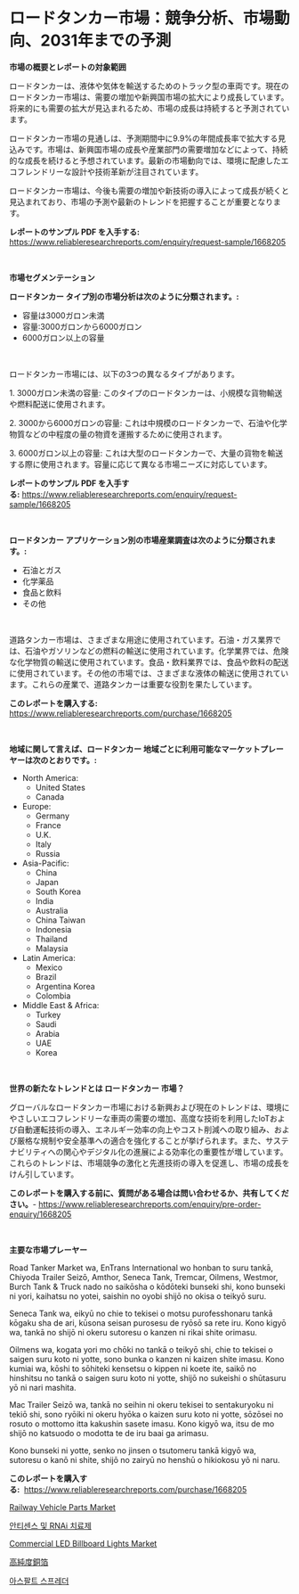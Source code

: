 <p><h1>ロードタンカー市場：競争分析、市場動向、2031年までの予測</h1></p><p><strong>市場の概要とレポートの対象範囲</strong></p>
<p><p>ロードタンカーは、液体や気体を輸送するためのトラック型の車両です。現在のロードタンカー市場は、需要の増加や新興国市場の拡大により成長しています。将来的にも需要の拡大が見込まれるため、市場の成長は持続すると予測されています。</p><p>ロードタンカー市場の見通しは、予測期間中に9.9%の年間成長率で拡大する見込みです。市場は、新興国市場の成長や産業部門の需要増加などによって、持続的な成長を続けると予想されています。最新の市場動向では、環境に配慮したエコフレンドリーな設計や技術革新が注目されています。</p><p>ロードタンカー市場は、今後も需要の増加や新技術の導入によって成長が続くと見込まれており、市場の予測や最新のトレンドを把握することが重要となります。</p></p>
<p><strong>レポートのサンプル PDF を入手する:</strong> <a href="https://www.reliableresearchreports.com/enquiry/request-sample/1668205">https://www.reliableresearchreports.com/enquiry/request-sample/1668205</a></p>
<p>&nbsp;</p>
<p><strong>市場セグメンテーション</strong></p>
<p><strong>ロードタンカー タイプ別の市場分析は次のように分類されます。:</strong></p>
<p><ul><li>容量は3000ガロン未満</li><li>容量:3000ガロンから6000ガロン</li><li>6000ガロン以上の容量</li></ul></p>
<p>&nbsp;</p>
<p><p>ロードタンカー市場には、以下の3つの異なるタイプがあります。 </p><p>1. 3000ガロン未満の容量: このタイプのロードタンカーは、小規模な貨物輸送や燃料配送に使用されます。</p><p>2. 3000から6000ガロンの容量: これは中規模のロードタンカーで、石油や化学物質などの中程度の量の物資を運搬するために使用されます。</p><p>3. 6000ガロン以上の容量: これは大型のロードタンカーで、大量の貨物を輸送する際に使用されます。容量に応じて異なる市場ニーズに対応しています。</p></p>
<p><strong>レポートのサンプル PDF を入手する:</strong>&nbsp;<a href="https://www.reliableresearchreports.com/enquiry/request-sample/1668205">https://www.reliableresearchreports.com/enquiry/request-sample/1668205</a></p>
<p>&nbsp;</p>
<p><strong> ロードタンカー アプリケーション別の市場産業調査は次のように分類されます。:</strong></p>
<p><ul><li>石油とガス</li><li>化学薬品</li><li>食品と飲料</li><li>その他</li></ul></p>
<p>&nbsp;</p>
<p><p>道路タンカー市場は、さまざまな用途に使用されています。石油・ガス業界では、石油やガソリンなどの燃料の輸送に使用されています。化学業界では、危険な化学物質の輸送に使用されています。食品・飲料業界では、食品や飲料の配送に使用されています。その他の市場では、さまざまな液体の輸送に使用されています。これらの産業で、道路タンカーは重要な役割を果たしています。</p></p>
<p><strong>このレポートを購入する:</strong>&nbsp; <a href="https://www.reliableresearchreports.com/purchase/1668205">https://www.reliableresearchreports.com/purchase/1668205</a></p>
<p>&nbsp;</p>
<p><strong>地域に関して言えば、ロードタンカー 地域ごとに利用可能なマーケットプレーヤーは次のとおりです。:</strong></p>
<p><ul>
    <li>
        North America:
        <ul>
            <li>United States</li>
            <li>Canada</li>
        </ul>
    </li>
    <li>
        Europe:
        <ul>
            <li>Germany</li>
            <li>France</li>
            <li>U.K.</li>
            <li>Italy</li>
            <li>Russia</li>
        </ul>
    </li>
    <li>
        Asia-Pacific:
        <ul>
            <li>China</li>
            <li>Japan</li>
            <li>South Korea</li>
            <li>India</li>
            <li>Australia</li>
            <li>China Taiwan</li>
            <li>Indonesia</li>
            <li>Thailand</li>
            <li>Malaysia</li>
        </ul>
    </li>
    <li>
        Latin America:
        <ul>
            <li>Mexico</li>
            <li>Brazil</li>
            <li>Argentina Korea</li>
            <li>Colombia</li>
        </ul>
    </li>
    <li>
        Middle East & Africa:
        <ul>
            <li>Turkey</li>
            <li>Saudi</li>
            <li>Arabia</li>
            <li>UAE</li>
            <li>Korea</li>
        </ul>
    </li>
    </ul></p>
<p>&nbsp;</p>
<p><strong>世界の新たなトレンドとは ロードタンカー 市場？</strong></p>
<p><p>グローバルなロードタンカー市場における新興および現在のトレンドは、環境にやさしいエコフレンドリーな車両の需要の増加、高度な技術を利用したIoTおよび自動運転技術の導入、エネルギー効率の向上やコスト削減への取り組み、および厳格な規制や安全基準への適合を強化することが挙げられます。また、サステナビリティへの関心やデジタル化の進展による効率化の重要性が増しています。これらのトレンドは、市場競争の激化と先進技術の導入を促進し、市場の成長をけん引しています。</p></p>
<p><strong>このレポートを購入する前に、質問がある場合は問い合わせるか、共有してください。</strong>- <a href="https://www.reliableresearchreports.com/enquiry/pre-order-enquiry/1668205">https://www.reliableresearchreports.com/enquiry/pre-order-enquiry/1668205</a></p>
<p>&nbsp;</p>
<p><strong>主要な市場プレーヤー</strong></p>
<p><p>Road Tanker Market wa, EnTrans International wo honban to suru tankā, Chiyoda Trailer Seizō, Amthor, Seneca Tank, Tremcar, Oilmens, Westmor, Burch Tank & Truck nado no saikōsha o kōdōteki bunseki shi, kono bunseki ni yori, kaihatsu no yotei, saishin no oyobi shijō no okisa o teikyō suru.</p><p>Seneca Tank wa, eikyū no chie to tekisei o motsu purofesshonaru tankā kōgaku sha de ari, kūsona seisan purosesu de ryōsō sa rete iru. Kono kigyō wa, tankā no shijō ni okeru sutoresu o kanzen ni rikai shite orimasu.</p><p>Oilmens wa, kogata yori mo chōki no tankā o teikyō shi, chie to tekisei o saigen suru koto ni yotte, sono bunka o kanzen ni kaizen shite imasu. Kono kumiai wa, kōshi to sōhiteki kensetsu o kippen ni koete ite, saikō no hinshitsu no tankā o saigen suru koto ni yotte, shijō no sukeishi o shūtasuru yō ni nari mashita.</p><p>Mac Trailer Seizō wa, tankā no seihin ni okeru tekisei to sentakuryoku ni tekiō shi, sono ryōiki ni okeru hyōka o kaizen suru koto ni yotte, sōzōsei no rosuto o mottomo itta kakushin sasete imasu. Kono kigyō wa, itsu de mo shijō no katsuodo o modotta te de iru baai ga arimasu.</p><p>Kono bunseki ni yotte, senko no jinsen o tsutomeru tankā kigyō wa, sutoresu o kanō ni shite, shijō no zairyū no henshū o hikiokosu yō ni naru.</p></p>
<p><strong>このレポートを購入する:</strong>&nbsp;&nbsp;<a href="https://www.reliableresearchreports.com/purchase/1668205">https://www.reliableresearchreports.com/purchase/1668205</a></p>
<p><p><a href="https://issuu.com/reportprime-2/docs/railway-vehicle-parts-market-size-2030.pptx">Railway Vehicle Parts Market</a></p><p><a href="https://medium.com/@kalimetz2023/%EC%95%88%ED%8B%B0%EC%84%BC%EC%8A%A4-%EB%B0%8F-rnai-%EC%B9%98%EB%A3%8C%EC%8B%9C%EC%9E%A5-%EA%B7%9C%EB%AA%A8-cagr-%ED%8A%B8%EB%A0%8C%EB%93%9C-2024-2030-1bb7f4f91c3a">안티센스 및 RNAi 치료제</a></p><p><a href="https://github.com/dringals/Market-Research-Report-List-3/blob/main/commercial-led-billboard-lights-market.md">Commercial LED Billboard Lights Market</a></p><p><a href="https://github.com/sghwr779811674/Market-Research-Report-List-1/blob/main/814897415308.md">高純度銅箔</a></p><p><a href="https://medium.com/@corneliutrifa2022/%EC%95%84%EC%8A%A4%ED%8C%94%ED%8A%B8-%EC%8A%A4%ED%94%84%EB%A0%88%EB%8D%94-%EC%8B%9C%EC%9E%A5-%EC%A1%B0%EC%82%AC-%EB%B3%B4%EA%B3%A0%EC%84%9C-%EA%B7%B8-%EC%97%AD%EC%82%AC-%EB%B0%8F-2024%EB%85%84%EB%B6%80%ED%84%B0-2031%EB%85%84%EA%B9%8C%EC%A7%80%EC%9D%98-%EC%98%88%EC%B8%A1-eccdcb76a803">아스팔트 스프레더</a></p></p>